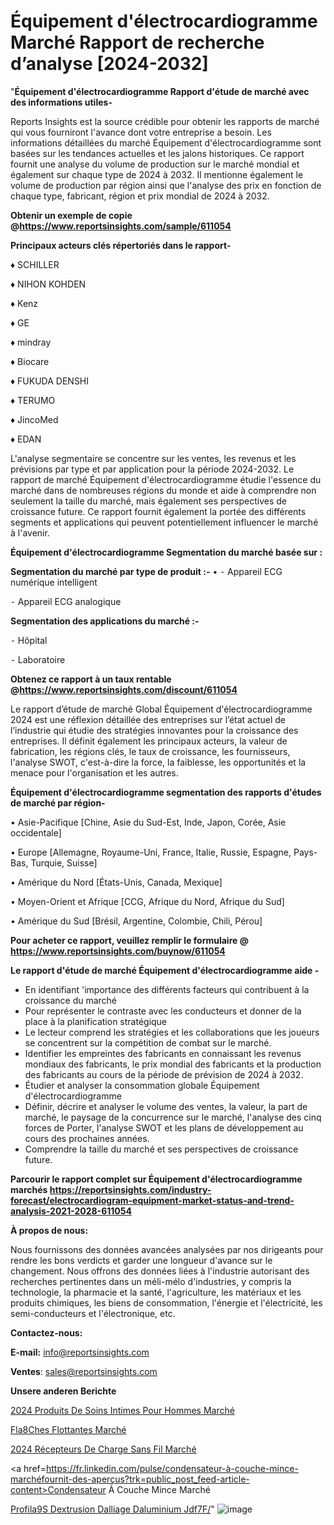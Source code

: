 # Équipement d'électrocardiogramme Marché Rapport de recherche d’analyse [2024-2032]

"<strong>Équipement d'électrocardiogramme Rapport d'étude de marché avec des informations utiles-</strong>

Reports Insights est la source crédible pour obtenir les rapports de marché qui vous fourniront l'avance dont votre entreprise a besoin. Les informations détaillées du marché Équipement d'électrocardiogramme sont basées sur les tendances actuelles et les jalons historiques. Ce rapport fournit une analyse du volume de production sur le marché mondial et également sur chaque type de 2024 à 2032. Il mentionne également le volume de production par région ainsi que l'analyse des prix en fonction de chaque type, fabricant, région et prix mondial de 2024 à 2032.

<strong><b>Obtenir un exemple de copie @</b></strong><a href=https://www.reportsinsights.com/sample/611054><strong><b>https://www.reportsinsights.com/sample/611054</b></strong></a>

<b>Principaux acteurs clés répertoriés dans le rapport-</b>

<b> </b>♦ SCHILLER

♦ NIHON KOHDEN

♦ Kenz

♦ GE

♦ mindray

♦ Biocare

♦ FUKUDA DENSHI

♦ TERUMO

♦ JincoMed

♦ EDAN

L'analyse segmentaire se concentre sur les ventes, les revenus et les prévisions par type et par application pour la période 2024-2032. Le rapport de marché Équipement d'électrocardiogramme étudie l'essence du marché dans de nombreuses régions du monde et aide à comprendre non seulement la taille du marché, mais également ses perspectives de croissance future. Ce rapport fournit également la portée des différents segments et applications qui peuvent potentiellement influencer le marché à l'avenir.

<strong>Équipement d'électrocardiogramme Segmentation du marché basée sur :</strong>

<strong>Segmentation du marché par type de produit :-</strong>
•
⁃ Appareil ECG numérique intelligent

⁃ Appareil ECG analogique

<strong>Segmentation des applications du marché :-</strong>

⁃ Hôpital

⁃ Laboratoire

<strong><b>Obtenez ce rapport à un taux rentable @</b></strong><a href=https://www.reportsinsights.com/discount/611054><strong><b>https://www.reportsinsights.com/discount/611054</b></strong></a>

Le rapport d’étude de marché Global Équipement d'électrocardiogramme 2024 est une réflexion détaillée des entreprises sur l’état actuel de l’industrie qui étudie des stratégies innovantes pour la croissance des entreprises. Il définit également les principaux acteurs, la valeur de fabrication, les régions clés, le taux de croissance, les fournisseurs, l'analyse SWOT, c'est-à-dire la force, la faiblesse, les opportunités et la menace pour l'organisation et les autres.

<strong>Équipement d'électrocardiogramme segmentation des rapports d'études de marché par région-</strong>

• Asie-Pacifique [Chine, Asie du Sud-Est, Inde, Japon, Corée, Asie occidentale]

• Europe [Allemagne, Royaume-Uni, France, Italie, Russie, Espagne, Pays-Bas, Turquie, Suisse]

• Amérique du Nord [États-Unis, Canada, Mexique]

• Moyen-Orient et Afrique [CCG, Afrique du Nord, Afrique du Sud]

• Amérique du Sud [Brésil, Argentine, Colombie, Chili, Pérou]

<strong>Pour acheter ce rapport, veuillez remplir le formulaire @   <a href=https://www.reportsinsights.com/buynow/611054>https://www.reportsinsights.com/buynow/611054</a></strong>

<strong>Le rapport d'étude de marché Équipement d'électrocardiogramme aide -</strong>
<ul>
  <li>En identifiant 'importance des différents facteurs qui contribuent à la croissance du marché</li>
  <li>Pour représenter le contraste avec les conducteurs et donner de la place à la planification stratégique</li>
  <li>Le lecteur comprend les stratégies et les collaborations que les joueurs se concentrent sur la compétition de combat sur le marché.</li>
  <li>Identifier les empreintes des fabricants en connaissant les revenus mondiaux des fabricants, le prix mondial des fabricants et la production des fabricants au cours de la période de prévision de 2024 à 2032.</li>
  <li>Étudier et analyser la consommation globale Équipement d'électrocardiogramme</li>
  <li>Définir, décrire et analyser le volume des ventes, la valeur, la part de marché, le paysage de la concurrence sur le marché, l'analyse des cinq forces de Porter, l'analyse SWOT et les plans de développement au cours des prochaines années.</li>
  <li>Comprendre la taille du marché et ses perspectives de croissance future.</li>
</ul>

<strong>Parcourir le rapport complet sur Équipement d'électrocardiogramme marchés <a href=https://reportsinsights.com/industry-forecast/electrocardiogram-equipment-market-status-and-trend-analysis-2021-2028-611054>https://reportsinsights.com/industry-forecast/electrocardiogram-equipment-market-status-and-trend-analysis-2021-2028-611054</a></strong>

<strong>À propos de nous:</strong>

Nous fournissons des données avancées analysées par nos dirigeants pour rendre les bons verdicts et garder une longueur d'avance sur le changement. Nous offrons des données liées à l'industrie autorisant des recherches pertinentes dans un méli-mélo d'industries, y compris la technologie, la pharmacie et la santé, l'agriculture, les matériaux et les produits chimiques, les biens de consommation, l'énergie et l'électricité, les semi-conducteurs et l'électronique, etc.

<strong>Contactez-nous:</strong>

<strong>E-mail:</strong> <a href=mailto:info@reportsinsights.com>info@reportsinsights.com</a>

<strong>Ventes</strong>: <a href=mailto:sales@reportsinsights.com>sales@reportsinsights.com</a>

<strong>Unsere anderen Berichte</strong>

<a href=https://www.linkedin.com/pulse/2024-produits-de-soins-intimes-pour-hommes-march%C3%A9-awk4c/>2024 Produits De Soins Intimes Pour Hommes Marché</a>

<a href=https://www.linkedin.com/pulse/fl%C3%A8ches-flottantes-march%C3%A9-2024-2032-rapport-yovqc/>Fla8Ches Flottantes Marché</a>

<a href=https://www.linkedin.com/pulse/2024-récepteurs-de-charge-sans-fil-marché-mlhfc/>2024 Récepteurs De Charge Sans Fil Marché</a>

<a href=https://fr.linkedin.com/pulse/condensateur-à-couche-mince-marchéfournit-des-aperçus?trk=public_post_feed-article-content>Condensateur À Couche Mince Marché</a>

<a href=https://www.linkedin.com/pulse/profil%C3%A9s-dextrusion-dalliage-daluminium-jdf7f/>Profila9S Dextrusion Dalliage Daluminium Jdf7F/</a>"
![image](https://github.com/daminid12/RItrends/assets/158430485/f5fa6d95-a27c-4686-b8b6-7f304b4a184a)
